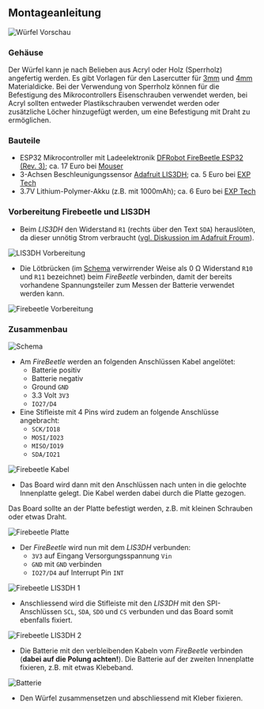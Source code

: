 Montageanleitung
-----------------

![Würfel Vorschau](images/cubes.jpg)

### Gehäuse

Der Würfel kann je nach Belieben aus Acryl oder Holz (Sperrholz) angefertig werden.
Es gibt Vorlagen für den Lasercutter für [3mm](lasercut-firebeetle-3mm.svg) und [4mm](lasercut-firebeetle-3mm.svg) Materialdicke.
Bei der Verwendung von Sperrholz können für die Befestigung des Mikrocontrollers Eisenschrauben verwendet werden, bei Acryl sollten entweder Plastikschrauben verwendet werden oder zusätzliche Löcher hinzugefügt werden, um eine Befestigung mit Draht zu ermöglichen.

### Bauteile

  * ESP32 Mikrocontroller mit Ladeelektronik [DFRobot FireBeetle ESP32 (Rev. 3)](https://www.dfrobot.com/product-1590.html); ca. 17 Euro bei [Mouser](https://www.mouser.de/new/dfrobot/dfrobot-firebeetle/)
  * 3-Achsen Beschleunigungssensor [Adafruit LIS3DH](https://www.adafruit.com/product/2809); ca. 5 Euro bei [EXP Tech](https://www.exp-tech.de/sensoren/beschleunigung/6790/adafruit-lis3dh-triple-axis-accelerometer-2g/4g/8g/16g)
  * 3.7V Lithium-Polymer-Akku (z.B. mit 1000mAh); ca. 6 Euro bei [EXP Tech](https://www.exp-tech.de/zubehoer/batterien-akkus/lipo-akkus/5801/lipo-akku-1000mah-3.7-v-2-mm-jst)

### Vorbereitung Firebeetle und LIS3DH

  * Beim *LIS3DH* den Widerstand `R1` (rechts über den Text `SDA`) herauslöten, da dieser unnötig Strom verbraucht ([vgl. Diskussion im Adafruit Froum](https://forums.adafruit.com/viewtopic.php?f=19&t=107822#p539250)).

![LIS3DH Vorbereitung](images/lis3dh_preparation.png)

  * Die Lötbrücken (im [Schema](https://images-na.ssl-images-amazon.com/images/I/A1VO7RyKHzL.pdf) verwirrender Weise als 0 Ω Widerstand `R10` und `R11` bezeichnet) beim *FireBeetle* verbinden, damit der bereits vorhandene Spannungsteiler zum Messen der Batterie verwendet werden kann.

![Firebeetle Vorbereitung](images/firebeetle_preparation.png)

### Zusammenbau

![Schema](images/schema.png)

  * Am *FireBeetle* werden an folgenden Anschlüssen Kabel angelötet:
    * Batterie positiv
    * Batterie negativ
    * Ground `GND`
    * 3.3 Volt `3V3`
    * `IO27/D4`
  * Eine Stifleiste mit 4 Pins wird zudem an folgende Anschlüsse angebracht:
    * `SCK/IO18`
    * `MOSI/IO23`
    * `MISO/IO19`
    * `SDA/IO21`

![Firebeetle Kabel](images/firebeetle1.png)

  * Das Board wird dann mit den Anschlüssen nach unten in die gelochte Innenplatte gelegt. Die Kabel werden dabei durch die Platte gezogen.

  Das Board sollte an der Platte befestigt werden, z.B. mit kleinen Schrauben oder etwas Draht.

  ![Firebeetle Platte](images/firebeetle_plate.png)

  * Der *FireBeetle* wird nun mit dem *LIS3DH*  verbunden:
    * `3V3` auf Eingang Versorgungsspannung `Vin`
    * `GND` mit `GND` verbinden
    * `IO27/D4` auf Interrupt Pin `INT`

![Firebeetle LIS3DH 1](images/firebeetle_lis3dh1.png)

  * Anschliessend wird die Stifleiste mit den *LIS3DH*  mit den SPI-Anschlüssen `SCL`, `SDA`, `SDO` und `CS`
    verbunden und das Board somit ebenfalls fixiert.

![Firebeetle LIS3DH 2](images/firebeetle_lis3dh2.png)

  * Die Batterie mit den verbleibenden Kabeln vom *FireBeetle* verbinden (**dabei auf die Polung achten!**).
  Die Batterie auf der zweiten Innenplatte fixieren, z.B. mit etwas Klebeband.

![Batterie](images/battery_assembly.png)

  * Den Würfel zusammensetzen und abschliessend mit Kleber fixieren.
